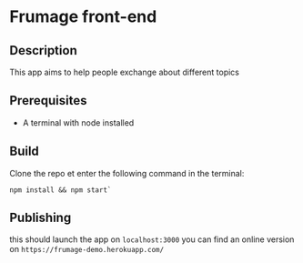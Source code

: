 # Frumage front-end

## Description
This app aims to help people exchange about different topics

## Prerequisites

- A terminal with node installed

## Build

Clone the repo et enter the following command in the terminal:
```
npm install && npm start`
```

## Publishing

this should launch the app on
    `localhost:3000`
you can find an online version on
    `https://frumage-demo.herokuapp.com/`
